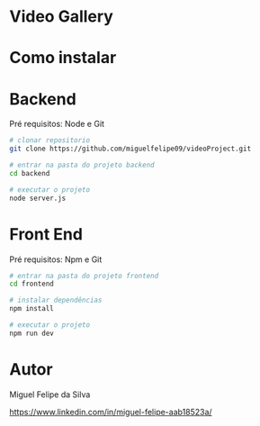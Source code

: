 # Video Gallery
 
# Como instalar

# Backend
Pré requisitos: Node e Git
```bash
# clonar repositorio
git clone https://github.com/miguelfelipe09/videoProject.git

# entrar na pasta do projeto backend
cd backend

# executar o projeto
node server.js
```

# Front End
Pré requisitos: Npm e Git

```bash
# entrar na pasta do projeto frontend
cd frontend

# instalar dependências
npm install

# executar o projeto
npm run dev
```

# Autor

Miguel Felipe da Silva

https://www.linkedin.com/in/miguel-felipe-aab18523a/
